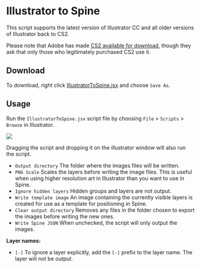 # Illustrator to Spine

This script supports the latest version of Illustrator CC and all older versions of Illustrator back to CS2.

Please note that Adobe has made [CS2 available for download](https://helpx.adobe.com/creative-suite/kb/cs2-product-downloads.html?promoid=19SCDRQK), though they ask that only those who legitimately purchased CS2 use it.

## Download

To download, right click [IllustratorToSpine.jsx](https://github.com/EsotericSoftware/spine-scripts/raw/master/illustrator/IllustratorToSpine.jsx) and choose `Save As`.

## Usage

Run the `IllustratorToSpine.jsx` script file by choosing `File` > `Scripts` > `Browse` in Illustrator.

![](http://n4te.com/x/4104-lCih.png)

Dragging the script and dropping it on the illustrator window will also run the script.

* `Output directory` The folder where the images files will be written.
* `PNG Scale` Scales the layers before writing the image files. This is useful when using higher resolution art in Illustrator than you want to use in Spine.
* `Ignore hidden layers` Hidden groups and layers are not output.
* `Write template image` An image containing the currently visible layers is created for use as a template for positioning in Spine.
* `Clear output directory` Removes any files in the folder chosen to export the images before writing the new ones.
* `Write Spine JSON` When unchecked, the script will only output the images.

**Layer names:**
* `[-]` To ignore a layer explicitly, add the `[-]` prefix to the layer name. The layer will not be output.
